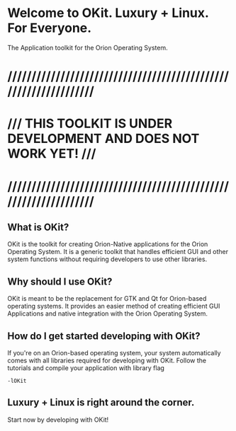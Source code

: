 # Welcome to OKit.	Luxury + Linux. For Everyone.
The Application toolkit for the Orion Operating System.

# ////////////////////////////////////////////////////////////////
# /// THIS TOOLKIT IS UNDER DEVELOPMENT AND DOES NOT WORK YET! ///
# ////////////////////////////////////////////////////////////////

## What is OKit?

OKit is the toolkit for creating Orion-Native applications for the Orion Operating System.
It is a generic toolkit that handles efficient GUI and other system functions without requiring developers to use other libraries.

## Why should I use OKit?

OKit is meant to be the replacement for GTK and Qt for Orion-based operating systems. 
It provides an easier method of creating efficient GUI Applications and native integration with the Orion Operating System.

## How do I get started developing with OKit?

If you're on an Orion-based operating system, your system automatically comes with all libraries required for developing with OKit.
Follow the tutorials and compile your application with library flag

	-lOKit

## Luxury + Linux is right around the corner.

Start now by developing with OKit!